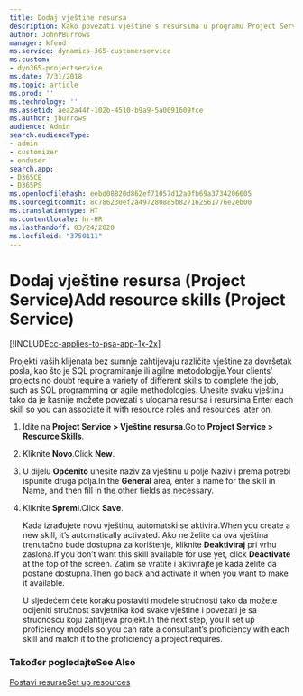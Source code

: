 ```yaml
---
title: Dodaj vještine resursa
description: Kako povezati vještine s resursima u programu Project Service
author: JohnPBurrows
manager: kfend
ms.service: dynamics-365-customerservice
ms.custom:
- dyn365-projectservice
ms.date: 7/31/2018
ms.topic: article
ms.prod: ''
ms.technology: ''
ms.assetid: aea2a44f-102b-4510-b9a9-5a0091609fce
ms.author: jburrows
audience: Admin
search.audienceType:
- admin
- customizer
- enduser
search.app:
- D365CE
- D365PS
ms.openlocfilehash: eebd08820d862ef71057d12a0fb69a3734206605
ms.sourcegitcommit: 8c786230ef2a497280885b827162561776e2eb00
ms.translationtype: HT
ms.contentlocale: hr-HR
ms.lasthandoff: 03/24/2020
ms.locfileid: "3750111"
---
```

# <a name="add-resource-skills-project-service"></a><span data-ttu-id="d9d93-103">Dodaj vještine resursa (Project Service)</span><span class="sxs-lookup"><span data-stu-id="d9d93-103">Add resource skills (Project Service)</span></span>

[!INCLUDE[cc-applies-to-psa-app-1x-2x](../includes/cc-applies-to-psa-app-1x-2x.md)]

<span data-ttu-id="d9d93-104">Projekti vaših klijenata bez sumnje zahtijevaju različite vještine za dovršetak posla, kao što je SQL programiranje ili agilne metodologije.</span><span class="sxs-lookup"><span data-stu-id="d9d93-104">Your clients’ projects no doubt require a variety of different skills to complete the job, such as SQL programming or agile methodologies.</span></span> <span data-ttu-id="d9d93-105">Unesite svaku vještinu tako da je kasnije možete povezati s ulogama resursa i resursima.</span><span class="sxs-lookup"><span data-stu-id="d9d93-105">Enter each skill so you can associate it with resource roles and resources later on.</span></span>  
  
1. <span data-ttu-id="d9d93-106">Idite na **Project Service > Vještine resursa**.</span><span class="sxs-lookup"><span data-stu-id="d9d93-106">Go to **Project Service > Resource Skills**.</span></span>  
  
2. <span data-ttu-id="d9d93-107">Kliknite **Novo**.</span><span class="sxs-lookup"><span data-stu-id="d9d93-107">Click **New**.</span></span>  
  
3. <span data-ttu-id="d9d93-108">U dijelu **Općenito** unesite naziv za vještinu u polje Naziv i prema potrebi ispunite druga polja.</span><span class="sxs-lookup"><span data-stu-id="d9d93-108">In the **General** area, enter a name for the skill in Name, and then fill in the other fields as necessary.</span></span>  
  
4. <span data-ttu-id="d9d93-109">Kliknite **Spremi**.</span><span class="sxs-lookup"><span data-stu-id="d9d93-109">Click **Save**.</span></span>  
  
   <span data-ttu-id="d9d93-110">Kada izrađujete novu vještinu, automatski se aktivira.</span><span class="sxs-lookup"><span data-stu-id="d9d93-110">When you create a new skill, it’s automatically activated.</span></span> <span data-ttu-id="d9d93-111">Ako ne želite da ova vještina trenutačno bude dostupna za korištenje, kliknite **Deaktiviraj** pri vrhu zaslona.</span><span class="sxs-lookup"><span data-stu-id="d9d93-111">If you don’t want this skill available for use yet, click **Deactivate** at the top of the screen.</span></span> <span data-ttu-id="d9d93-112">Zatim se vratite i aktivirajte je kada želite da postane dostupna.</span><span class="sxs-lookup"><span data-stu-id="d9d93-112">Then go back and activate it when you want to make it available.</span></span>  
  
   <span data-ttu-id="d9d93-113">U sljedećem ćete koraku postaviti modele stručnosti tako da možete ocijeniti stručnost savjetnika kod svake vještine i povezati je sa stručnošću koju zahtijeva projekt.</span><span class="sxs-lookup"><span data-stu-id="d9d93-113">In the next step, you’ll set up proficiency models so you can rate a consultant’s proficiency with each skill and match it to the proficiency a project requires.</span></span>  
  
### <a name="see-also"></a><span data-ttu-id="d9d93-114">Također pogledajte</span><span class="sxs-lookup"><span data-stu-id="d9d93-114">See Also</span></span>  
 [<span data-ttu-id="d9d93-115">Postavi resurse</span><span class="sxs-lookup"><span data-stu-id="d9d93-115">Set up resources</span></span>](../project-service/set-up-resources.md)
